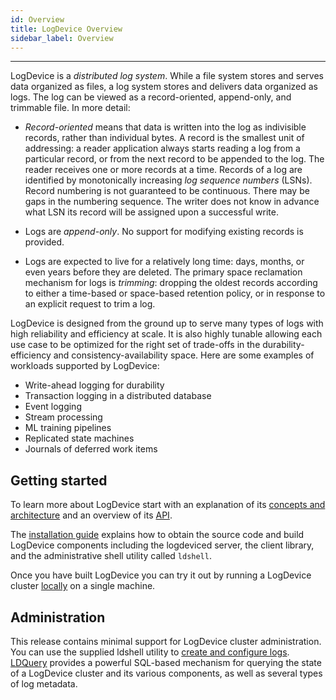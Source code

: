 ```yaml
---
id: Overview
title: LogDevice Overview
sidebar_label: Overview
---
```

***
LogDevice is a *distributed log system*. While a file system stores
and serves data organized as files, a log system stores and delivers
data organized as logs. The log can be viewed as a record-oriented,
append-only, and trimmable file. In more detail:

* _Record-oriented_ means that data is written into the log as
   indivisible records, rather than individual bytes. A record is the
   smallest unit of addressing: a reader application always starts
   reading a log from a particular record, or from the next record to
   be appended to the log. The reader receives one or more
   records at a time. Records of a log are identified by monotonically
   increasing _log sequence numbers_ (LSNs). Record numbering is not
   guaranteed to be continuous. There may be gaps in the numbering
   sequence. The writer does not know in advance what LSN its record
   will be assigned upon a successful write.

* Logs are _append-only_. No support for modifying existing records is
  provided.

* Logs are expected to live for a relatively long time: days, months,
  or even years before they are deleted. The primary space
  reclamation mechanism for logs is _trimming_: dropping the oldest
  records according to either a time-based or space-based retention
  policy, or in response to an explicit request to trim a log.

LogDevice is designed from the ground up to serve many types of logs
with high reliability and efficiency at scale. It is also highly
tunable allowing each use case to be optimized for the right set of
trade-offs in the durability-efficiency and consistency-availability
space. Here are some examples of workloads supported by LogDevice:

* Write-ahead logging for durability
* Transaction logging in a distributed database
* Event logging
* Stream processing
* ML training pipelines
* Replicated state machines
* Journals of deferred work items

## Getting started

To learn more about LogDevice start with an explanation of its
[concepts and architecture](concepts.md) and an overview of its
[API](api.md).

The [installation guide](installation.md) explains how to obtain the
source code and build LogDevice components including the logdeviced
server, the client library, and the administrative shell utility called
`ldshell`.

Once you have built LogDevice you can try it out by running a
LogDevice cluster [locally](localcluster.md) on a single machine. 

## Administration

This release contains minimal support for LogDevice cluster
administration. You can use the supplied ldshell utility to [create
and configure logs](log_configuration.md). [LDQuery](ldquery.md) provides a
powerful SQL-based mechanism for querying the state of a LogDevice
cluster and its various components, as well as several types of log
metadata.
